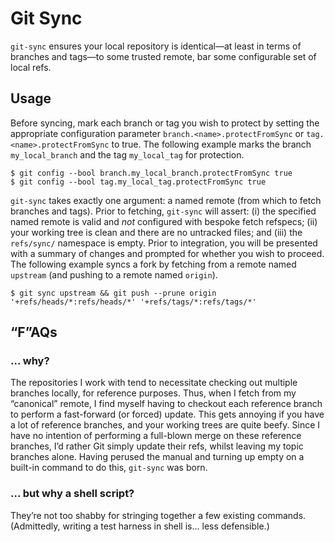# Git Sync

`git-sync` ensures your local repository is identical—at least in terms of branches and tags—to some trusted remote, bar some configurable set of local refs.

## Usage

Before syncing, mark each branch or tag you wish to protect by setting the appropriate configuration parameter `branch.<name>.protectFromSync` or `tag.<name>.protectFromSync` to true.
The following example marks the branch `my_local_branch` and the tag `my_local_tag` for protection.

```
$ git config --bool branch.my_local_branch.protectFromSync true
$ git config --bool tag.my_local_tag.protectFromSync true
```

`git-sync` takes exactly one argument: a named remote (from which to fetch branches and tags).
Prior to fetching, `git-sync` will assert: (i) the specified named remote is valid and _not_ configured with bespoke fetch refspecs; (ii) your working tree is clean and there are no untracked files; and (iii) the `refs/sync/` namespace is empty.
Prior to integration, you will be presented with a summary of changes and prompted for whether you wish to proceed.
The following example syncs a fork by fetching from a remote named `upstream` (and pushing to a remote named `origin`).

```
$ git sync upstream && git push --prune origin '+refs/heads/*:refs/heads/*' '+refs/tags/*:refs/tags/*'
```

## “F”AQs

### … why?

The repositories I work with tend to necessitate checking out multiple branches locally, for reference purposes.
Thus, when I fetch from my “canonical” remote, I find myself having to checkout each reference branch to perform a fast-forward (or forced) update.
This gets annoying if you have a lot of reference branches, and your working trees are quite beefy.
Since I have no intention of performing a full-blown merge on these reference branches, I’d rather Git simply update their refs, whilst leaving my topic branches alone.
Having perused the manual and turning up empty on a built-in command to do this, `git-sync` was born.

### … but why a shell script?

They’re not too shabby for stringing together a few existing commands.
(Admittedly, writing a test harness in shell is… less defensible.)
